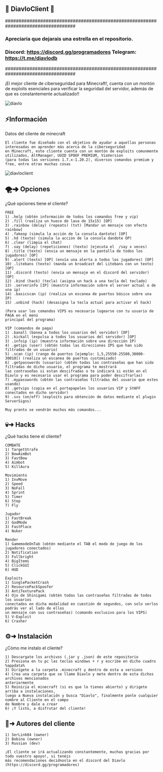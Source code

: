 ## 🚀 DiavloClient 🚀
##################################################################################
### Apreciaria que dejarais una estrella en el repositorio.                    ###
### Discord: https://discord.gg/programadores  Telegram: https://t.me/diavlodb ###
##################################################################################


¡El mejor cliente de ciberseguridad para Minecraft!, cuenta con un montón de exploits esenciales para verificar la seguridad del servidor, además de que es constantemente actualizado!!


![diavlo]([https://media.discordapp.net/attachments/811334964293140501/814578698577379348/lsq_cmd.PNG](https://media.discordapp.net/attachments/1143691101081964747/1162171850705612881/logotipo.png?ex=653af7e1&is=652882e1&hm=5fc90fa671f9aaf896d3bca84c732e7f5318ed03388c42d04fe9b500e0bb0323&=)https://media.discordapp.net/attachments/1143691101081964747/1162171850705612881/logotipo.png?ex=653af7e1&is=652882e1&hm=5fc90fa671f9aaf896d3bca84c732e7f5318ed03388c42d04fe9b500e0bb0323&=)
## ⚡Información
Datos del cliente de minecraft
```
El cliente fue diseñado con el objetivo de ayudar a aquellas personas interesadas en aprender más acerca de la ciberseguridad
en Minecraft, este cliente cuenta con un montón de exploits comunmente utilizados, AltManager, UUID SPOOF PREMIUM, ViaVersion
(para todas las versiones 1.7.x-1.20.2), diversos comandos premium y free, entre otras muchas cosas
```
![diavloclient](https://media.discordapp.net/attachments/1143691101081964747/1162172853844709518/image.png?ex=653af8d0&is=652883d0&hm=4e8828b32897f403703da0967c1837d10af737451ffe22b6afa529e9717d22ed&=&width=897&height=480)

## 🌪➜ Opciones
¿Qué opciones tiene el cliente?
```
FREE
1) .help (obtén información de todos los comandos free y vip)
2) .fill (realiza un hueco de lava de 15x15) [OP]
3) .rainbow (delay) (repeats) (txt) [Mandar un mensaje con efecto rainbow]
4) .fakeop (simula la acción de la consola dantote) [OP]
5) .hd (texto) (simula la acción de la consola dandote OP)
6) .clear (limpia el chat)
7) .say (delay) (repeticiones) (texto) (ejecuta el  /say x veces)
8) .title (texto) (envia un mensaje en la pantalla de todos los jugadores) [OP]
9) .alert (texto) [OP] (envía una alerta a todos los jugadores) [OP]
10) .litebans (texto) (manda un broadcast del Litebans con un texto) [OP]
11) .discord (texto) (envía un mensaje en el discord del servidor) [OP]
12) .bind (hack) (tecla) (asigna un hack a una tecla del teclado)
13) .serverinfo [IP] (muestra información sobre el server actual o de una ip)
14) .basicscan (ip) (realiza un escanea de puertos básico sobre una IP)
15) .unbind (hack) (desasigna la tecla actual para activar el hack)

(Para usar los comandos VIPS es necesario logearse con tu usuario de PAGA en el menú
principal del programa)

VIP (comandos de paga)
1) .banall (banea a todos los usuarios del servidor) [OP]
2) .kickall (expulsa a todos los usuarios del servidor) [OP]
3) .infoip (ip) (muestra información sobre una dirección IP)
4) .getips (user) (obtén todas las direcciones IPS que han sido filtradas de un usuario)
5) .scan (ip) (rango de puertos [ejemplo: 1,5,25550-25580,30000-30010]) (realiza un escanea de puertos customizado)
6) .getpasswords (usuario) (obtén todas las contraseñas que han sido filtradas de dicho usuario, el programa te mostrará
las contraseñas si estan descifradas o te indicará si están en el Diavlo y es necesario usar el programa para poder descifrarlas)
7) .mypasswords (obtén las contraseñas filtradas del usuario que estes usando)
8) .getvips (copia en el portapapeles los usuarios VIP y SYAFF conectados en dicho servidor)
9) .svs (on/off) (exploits para obtención de datos mediante el plugin ServerSigns)

Muy pronto se vendrán muchos más comandos...
```

## 💀➜ Hacks
¿Qué hacks tiene el cliente?
```
COMBATE
1) TargetStrafe
2) BowAimBot
3) FastBow
4) Aimbot
5) KillAura

Movimiento
1) InvMove
2) Speed
3) NoFall
4) Sprint
5) Timer
6) Step
7) Fly

Jugador
1) FastBreak
2) GodMode
3) FastPlace
4) Nuker

Render
1) GamemodeOnTab (obtén mediante el TAB el modo de juego de los jugadores conectados)
2) Notification
3) Fullbright
4) BigItems
5) ClickGUI
6) HUD

Exploits
1) SinglePacketCrash
2) ResourcePackSpoofer
3) AntiTexturePack
4) Ojo de Shinigami (obtén todas las contraseñas filtradas de todos los usuarios
conectados en dicha modalidad en cuestión de segundos, con solo verlos podrás ver al lado de ellos
un mensaje con sus contraseñas) (comando exclusivo para los VIPS)
5) V-Exploit
6) Crasher
```

## ⚙️➜ Instalación
¿Cómo me instalo el cliente?
```
1) Descargate los archivos (.jar y .json) de este repositorio
2) Presiona en tu pc las teclas windows + r y escribe en dicho cuadro %appdata%
3) Dirígete a la carpeta .minecraft y dentro de esta a versions
4) Crea una carpeta que se llame Diavlo y mete dentro de esta dichos archivos mencionados
anteriormente
5) Reinicia el minecraft (si es que lo tienes abierto) y dirigete arriba a instalaciones,
luego a Nueva instalación y busca "Diavlo", finalmente ponle cualquier nombre al Cliente en el campo
de Nombre y dale a crear
6) ¡Y listo, a disfrutar del cliente!
```

## 👑➜ Autores del cliente
```
1) SerLink04 (owner)
2) Bobina (owner)
3) Russian (dev)

¡El cliente se irá actualizando constantemente, muchas gracias por todo vuestro apoyo!, si tenéis
más recomendaciones decidnosla en el discord del Diavlo (https://discord.gg/programadores)
```
